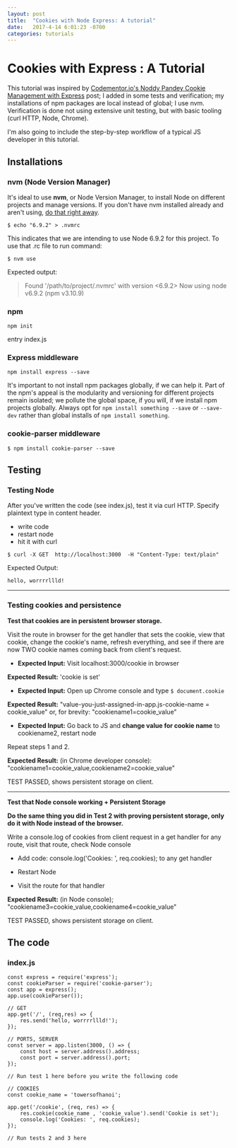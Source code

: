 ```yaml
---
layout: post
title:  "Cookies with Node Express: A tutorial"
date:   2017-4-14 6:01:23 -0700
categories: tutorials
---
```

# Cookies with Express : A Tutorial

This tutorial was inspired by [Codementor.io's Noddy Pandey Cookie Management
with Express](https://www.codementor.io/noddy/cookie-management-in-express-js-du107rmna)
post; I added in some tests and verification; my installations of npm
packages are local instead of global; I use nvm. Verification is done not
using extensive unit testing, but with basic tooling (curl HTTP, Node, Chrome).

I'm also going to include the step-by-step workflow of a typical JS developer
in this tutorial.

## Installations

### nvm (Node Version Manager)

It's ideal to use **nvm**, or Node Version Manager, to install Node on different projects and manage versions.
If you don't have nvm installed already and aren't using, [do that right away](https://github.com/creationix/nvm).
```
$ echo "6.9.2" > .nvmrc
```
This indicates that we are intending to use Node 6.9.2 for this project. To use that .rc file to run command:
```
$ nvm use
```
Expected output:
> Found '/path/to/project/.nvmrc' with version <6.9.2>
Now using node v6.9.2 (npm v3.10.9)

### npm
```
npm init
```
entry index.js

### Express middleware

```
npm install express --save
```
It's important to not install npm packages globally, if we can help it.
Part of the npm's appeal is the modularity and versioning for different
projects remain isolated; we pollute the global space, if you will, if we
install npm projects globally. Always opt for `npm install something --save`
or `--save-dev` rather than global installs of `npm install something`.

### cookie-parser middleware

```
$ npm install cookie-parser --save
```

## Testing

### Testing Node

After you've written the code (see index.js), test it via curl HTTP. Specify plaintext type in content header.

- write code
- restart node
- hit it with curl

```
$ curl -X GET  http://localhost:3000  -H "Content-Type: text/plain"
```

Expected Output:
```
hello, worrrrllld!
```
**********************
### Testing cookies and persistence
**Test that cookies are in persistent browser storage.**

Visit the route in browser for the get handler that sets the cookie,
view that cookie, change the cookie's name, refresh everything, and
see if there are now TWO cookie names coming back from client's request.

- **Expected Input:** Visit localhost:3000/cookie in browser

 **Expected Result:** 'cookie is set'

- **Expected Input:** Open up Chrome console and type
`$ document.cookie`

 **Expected Result:** "value-you-just-assigned-in-app.js-cookie-name = cookie_value"
or, for brevity:
"cookiename1=cookie_value"

- **Expected Input:** Go back to JS and **change value for cookie name** to cookiename2,
restart node

 Repeat steps 1 and 2.

 **Expected Result:** (in Chrome developer console):
"cookiename1=cookie_value,cookiename2=cookie_value"

TEST PASSED, shows persistent storage on client.

**********************

**Test that Node console working + Persistent Storage**

**Do the same thing you did in Test 2 with proving persistent storage, only
do it with Node instead of the browser.**

Write a console.log of cookies from client request in a get handler for any route,
visit that route, check Node console

- Add code: console.log('Cookies: ', req.cookies); to any get handler

- Restart Node

- Visit the route for that handler

 **Expected Result:** (in Node console);
"cookiename3=cookie_value,cookiename4=cookie_value"

TEST PASSED, shows persistent storage on client.


## The code

### index.js
```
const express = require('express');
const cookieParser = require('cookie-parser');
const app = express();
app.use(cookieParser());

// GET
app.get('/', (req,res) => {
	res.send('hello, worrrrllld!');
});

// PORTS, SERVER
const server = app.listen(3000, () => {
	const host = server.address().address;
	const port = server.address().port;
});

// Run test 1 here before you write the following code

// COOKIES
const cookie_name = 'towersofhanoi';

app.get('/cookie', (req, res) => {
	res.cookie(cookie_name , 'cookie_value').send('Cookie is set');
	console.log('Cookies: ', req.cookies);
});

// Run tests 2 and 3 here
```
